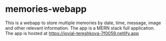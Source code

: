 # memories-webapp
This is a webapp to store multiple memories by date, time, message, image and other relevant information.
The app is a MERN stack full application.
The app is hosted at https://jovial-tereshkova-7f0059.netlify.app
